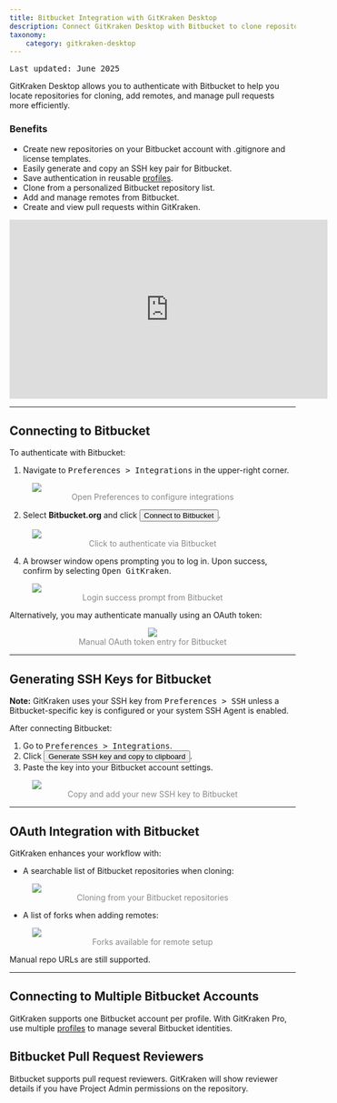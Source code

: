 ```yaml
---
title: Bitbucket Integration with GitKraken Desktop
description: Connect GitKraken Desktop with Bitbucket to clone repositories, manage pull requests, and configure SSH authentication with OAuth or token-based access.
taxonomy:
    category: gitkraken-desktop
---
```

<kbd>Last updated: June 2025</kbd>

GitKraken Desktop allows you to authenticate with Bitbucket to help you locate repositories for cloning, add remotes, and manage pull requests more efficiently.

### Benefits

- Create new repositories on your Bitbucket account with .gitignore and license templates.
- Easily generate and copy an SSH key pair for Bitbucket.
- Save authentication in reusable [profiles](/gitkraken-desktop/profiles/).
- Clone from a personalized Bitbucket repository list.
- Add and manage remotes from Bitbucket.
- Create and view pull requests within GitKraken.

<div class='embed-container embed-container--16-9'>
  <iframe width='560' height='315' src='https://www.youtube.com/embed/sQ4ouJpAeR8?rel=0&vq=hd1080' frameborder='0' allowfullscreen></iframe>
</div>

***

## Connecting to Bitbucket

To authenticate with Bitbucket:

1. Navigate to <kbd><i class="fas fa-cog"></i> Preferences > Integrations</kbd> in the upper-right corner.

<figure>
  <img src="/wp-content/uploads/preferences.png" srcset="/wp-content/uploads/preferences@2x.png" class="help-center-img img-bordered">
  <figcaption style="color:#888; text-align:center">Open Preferences to configure integrations</figcaption>
</figure>

2. Select <strong>Bitbucket.org</strong> and click <button class='button button--success button--ui button--nolink'>Connect to Bitbucket</button>.

<figure>
  <img src="/wp-content/uploads/connect-bitbucket-2025.png" srcset="/wp-content/uploads/connect-bitbucket-2025@2x.png" class="help-center-img img-bordered">
  <figcaption style="color:#888; text-align:center">Click to authenticate via Bitbucket</figcaption>
</figure>

4. A browser window opens prompting you to log in. Upon success, confirm by selecting <kbd>Open GitKraken</kbd>.

<figure>
  <img src="/wp-content/uploads//bitbucket-success-1.png" srcset="/wp-content/uploads//bitbucket-success-1@2x.png" class="help-center-img img-bordered">
  <figcaption style="color:#888; text-align:center">Login success prompt from Bitbucket</figcaption>
</figure>

Alternatively, you may authenticate manually using an OAuth token:

<figure style="text-align:center;">
  <img src="/wp-content/uploads/bitbucket-oauth-token.png" class="img-bordered" style="display:inline-block;">
  <figcaption style="color:#888; text-align:center">Manual OAuth token entry for Bitbucket</figcaption>
</figure>

***

## Generating SSH Keys for Bitbucket

<div class='callout callout'>
  <p><strong>Note:</strong> GitKraken uses your SSH key from <kbd>Preferences > SSH</kbd> unless a Bitbucket-specific key is configured or your system SSH Agent is enabled.</p>
</div>

After connecting Bitbucket:

1. Go to <kbd>Preferences > Integrations</kbd>.
2. Click <button class='button button--success button--ui button--nolink'>Generate SSH key and copy to clipboard</button>.
3. Paste the key into your Bitbucket account settings.

<figure>
  <img class="img-bordered center aligncenter" decoding="async" src='/wp-content/uploads/ssh-bitbucket-2025.png' srcset='/wp-content/uploads/ssh-bitbucket-2025@2x.png' class="img-bordered" class="help-center" style="display:inline-block;">
  <figcaption style="color:#888; text-align:center">Copy and add your new SSH key to Bitbucket</figcaption>
</figure>

***

## OAuth Integration with Bitbucket

GitKraken enhances your workflow with:

- A searchable list of Bitbucket repositories when cloning:

<figure>
  <img src="/wp-content/uploads//clone.png" srcset="/wp-content/uploads//clone@2x.png" class="help-center-img img-bordered">
  <figcaption style="color:#888; text-align:center">Cloning from your Bitbucket repositories</figcaption>
</figure>

- A list of forks when adding remotes:

<figure>
  <img src="/wp-content/uploads//remote.png" srcset="/wp-content/uploads//remote@2x.png" class="help-center-img img-bordered">
  <figcaption style="color:#888; text-align:center">Forks available for remote setup</figcaption>
</figure>

Manual repo URLs are still supported.

***

## Connecting to Multiple Bitbucket Accounts

GitKraken supports one Bitbucket account per profile. With GitKraken Pro, use multiple [profiles](/start-here/profiles) to manage several Bitbucket identities.

## Bitbucket Pull Request Reviewers

Bitbucket supports pull request reviewers. GitKraken will show reviewer details if you have Project Admin permissions on the repository.